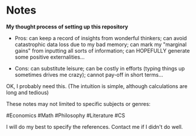 # Notes

**My thought process of setting up this repository**

* Pros: can keep a record of insights from wonderful thinkers; can avoid catastrophic data loss due to my bad memory; can mark my "marginal gains" from inputting all sorts of information; can HOPEFULLY generate some positive externalities...

* Cons: can substitute leisure; can be costly in efforts (typing things up sometimes drives me crazy); cannot pay-off in short terms...

OK, I probably need this. (The intuition is simple, although calculations are long and tedious)

These notes may not limited to specific subjects or genres:

#Economics #Math #Philosophy #Literature #CS

I will do my best to specify the references. Contact me if I didn't do well.
